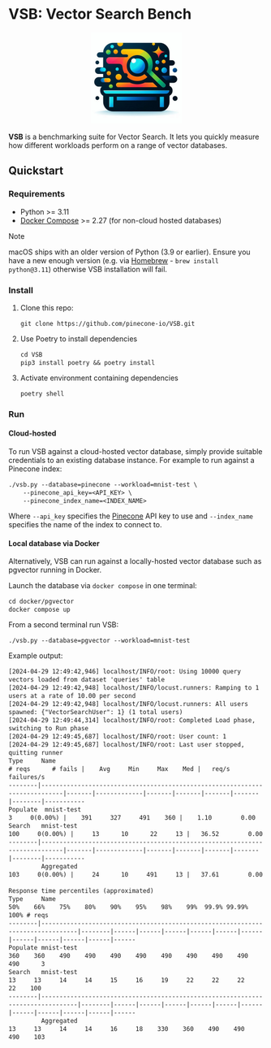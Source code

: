 # VSB: Vector Search Bench

<p align="center" width="100%">
   <img src=docs/images/splash.jpg width="180px"/>
</p>

**VSB** is a benchmarking suite for Vector Search. It lets you quickly measure how 
different workloads perform on a range of vector databases.

## Quickstart

### Requirements
* Python >= 3.11
* [Docker Compose](https://docs.docker.com/compose/) >= 2.27 (for non-cloud hosted databases)

> [!NOTE]
> macOS ships with an older version of Python (3.9 or earlier). Ensure you have
> a new enough version (e.g. via [Homebrew](https://brew.sh) - `brew install
> python@3.11`) otherwise VSB installation will fail.

### Install
1. Clone this repo:
   ```shell
   git clone https://github.com/pinecone-io/VSB.git
   ```
2. Use Poetry to install dependencies
   ```shell
   cd VSB
   pip3 install poetry && poetry install
   ``` 
3. Activate environment containing dependencies
   ```shell
   poetry shell
   ```

### Run

#### Cloud-hosted

To run VSB against a cloud-hosted vector database, simply
provide suitable credentials to an existing database instance. For example
to run against a Pinecone index:
```shell
./vsb.py --database=pinecone --workload=mnist-test \
    --pinecone_api_key=<API_KEY> \
    --pinecone_index_name=<INDEX_NAME>
```
Where `--api_key` specifies the [Pinecone](https://app.pinecone.io) API key to use
and `--index_name` specifies the name of the index to connect to.

#### Local database via Docker

Alternatively, VSB can run against a locally-hosted vector database such as
pgvector running in Docker.

Launch the database via `docker compose` in one terminal:
```shell
cd docker/pgvector
docker compose up
```

From a second terminal run VSB:
```shell
./vsb.py --database=pgvector --workload=mnist-test
```

Example output:
```shell
[2024-04-29 12:49:42,946] localhost/INFO/root: Using 10000 query vectors loaded from dataset 'queries' table
[2024-04-29 12:49:42,948] localhost/INFO/locust.runners: Ramping to 1 users at a rate of 10.00 per second
[2024-04-29 12:49:42,948] localhost/INFO/locust.runners: All users spawned: {"VectorSearchUser": 1} (1 total users)
[2024-04-29 12:49:44,314] localhost/INFO/root: Completed Load phase, switching to Run phase
[2024-04-29 12:49:45,687] localhost/INFO/root: User count: 1
[2024-04-29 12:49:45,687] localhost/INFO/root: Last user stopped, quitting runner
Type     Name                                                                          # reqs      # fails |    Avg     Min     Max    Med |   req/s  failures/s
--------|----------------------------------------------------------------------------|-------|-------------|-------|-------|-------|-------|--------|-----------
Populate  mnist-test                                                                         3     0(0.00%) |    391     327     491    360 |    1.10        0.00
Search   mnist-test                                                                       100     0(0.00%) |     13      10      22     13 |   36.52        0.00
--------|----------------------------------------------------------------------------|-------|-------------|-------|-------|-------|-------|--------|-----------
         Aggregated                                                                       103     0(0.00%) |     24      10     491     13 |   37.61        0.00

Response time percentiles (approximated)
Type     Name                                                                                  50%    66%    75%    80%    90%    95%    98%    99%  99.9% 99.99%   100% # reqs
--------|--------------------------------------------------------------------------------|--------|------|------|------|------|------|------|------|------|------|------|------
Populate mnist-test                                                                            360    360    490    490    490    490    490    490    490    490    490      3
Search   mnist-test                                                                             13     13     14     14     15     16     19     22     22     22     22    100
--------|--------------------------------------------------------------------------------|--------|------|------|------|------|------|------|------|------|------|------|------
         Aggregated                                                                             13     13     14     14     16     18    330    360    490    490    490    103

```
